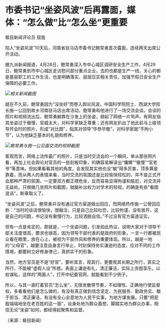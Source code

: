 # 市委书记“坐姿风波”后再露面，媒体：“怎么做”比“怎么坐”更重要

极目新闻评论员 屈旌

陷入“坐姿风波”10天后，河南省驻马店市委书记鲍常勇首次露面，连续两天出席公开活动。

据九派新闻报道，4月28日，鲍常勇深入市中心城区调研安全生产工作，4月29日，鲍常勇到市中心城区走访慰问部分重点企业，去的也都是生产一线，关心的都是基层职工的工作生活，也是明确落实、层层压实相关责任，加强节假日安全生产保障的必要工作。

![](https://inews.gtimg.com/om_bt/OMMG5v4IaLPDDOLq2KSEgEtNa2EZYow7eR1IZI1owU7psAA/1000)_相关新闻截图_

就在不久前，鲍常勇因为“没坐好”而卷入舆论风波。中国科学院院士、西湖大学校长施一公回到故乡河南驻马店出席活动，鲍常勇和他进行了一场交流会谈。会谈的照片和视频流出后，鲍常勇躺靠在沙发上的坐姿，掀起了网络一片骂声。有网友指其坐姿过于傲慢，官威太大，对科学家缺乏尊重；还有网友扒出了他此前与上级领导开会时的照片，形成“对比图”，指其对领导“毕恭毕敬”，对科学家就“不拘小节”，认为他缺乏基本的礼貌和修养。

![](https://inews.gtimg.com/om_bt/O4oAHhmm6pl-hALnrel8bOOe_knjCWSp4bUIN05yanOjcAA/1000)_鲍常勇与施一公见面交流的视频截图_

客观而言，网络上流传最广的照片，只是当时交流会的一个瞬间，单从那张照片看，再加上社会舆论对官员的一些刻板印象，的确容易解读出“慵懒”“傲慢”“官老爷”等意味。但如果看看其他的角度，会发现其实他也没“躺”得多厉害，顶多算是靠着，而从两人的表情来看，当时交流的氛围还是比较愉快轻松的，并不是正式开会那种严肃的氛围，一定要双方都正襟危坐，反而容易显得拘谨和尴尬，对交流并无益处。只根据几张照片和截图，就脑补出权力对学术的轻视，的确是有些“看图说话”，断章取义了。

“坐姿风波”之后，鲍常勇并没有通过官方渠道做出回应，而网络热传施一公曾回应称：“当时的谈话很愉快，很融洽，只是自己比较社恐，比较拘谨，没有放开，这是自己的问题，书记没有傲慢行为，比较洒脱自信。”不过没有官方渠道证实。

但有一点是肯定的，那就是，一个坐姿问题，引发如此热议，说明大家对于领导干部关注度很高，要求也很高，因为领导干部代表的是政府的形象，一言一行都被民众看在眼里，放在心上，被视为干部作风和修养的重要体现。所以，越是一地的“父母官”，越要注意自身言行举止，时刻保持务实谦逊的态度，应对不同的工作情境，都要树立好修身律己，真抓实干的形象。

当然，地方官员是不是“好官”，要听其言，观其行，更要观其长期之所行，真实之所行，不能被“虚假人设”所惑。表面上谦逊有礼，清正廉洁，实际上贪图享乐，以权谋私，这样的“两面人”，打开中纪委官网，就能看到不少例子。

所以，与其一直盯着官员“怎么坐”，无限发散带节奏，不如理性、正确地行使监督权，多看看他们是怎么做的，有没有真正做到信念坚定、为民服务、勤政务实、敢于担当、清正廉洁，有没有全心全意地为人民干实事，为地方谋发展。只要“把屁股端端地坐在老百姓的这一面”，设身处地为群众着想，脚踏实地为群众办事，相信无论“坐姿”如何，都经得起聚焦和监督。

（来源：极目新闻）

